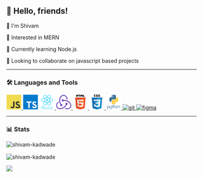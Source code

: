 ##   👋 Hello, friends! 
 
🥷 I'm Shivam

 👀 Interested in MERN

 🌱 Currently learning Node.js

 💞️ Looking to collaborate on javascript based projects

<!---
shivam-kadwade/shivam-kadwade is a ✨ special ✨ repository because its `README.md` (this file) appears on your GitHub profile.
You can click the Preview link to take a look at your changes.
--->

--- 

### 🛠 Languages and Tools


<a href="https://developer.mozilla.org/en-US/docs/Web/JavaScript" target="_blank"> <img src="https://raw.githubusercontent.com/devicons/devicon/master/icons/javascript/javascript-original.svg" alt="javascript" width="40" height="40"/> </a> 
<a href="https://www.typescriptlang.org/" target="_blank"> <img src="https://github.com/devicons/devicon/blob/master/icons/typescript/typescript-original.svg" title="TypeScript" alt="TypeScript" width="40" height="40"/></a> 
<a href="https://reactjs.org/" target="_blank"> <img src="https://raw.githubusercontent.com/devicons/devicon/master/icons/react/react-original-wordmark.svg" title="React" alt="React" width="40" height="40"/> </a> 
<a href="https://redux.js.org/" target="_blank"> <img src="https://github.com/devicons/devicon/blob/master/icons/redux/redux-original.svg" title="Redux" alt="Redux " width="40" height="40"/> </a> 
<a href="https://www.w3.org/html/" target="_blank"> <img src="https://raw.githubusercontent.com/devicons/devicon/master/icons/html5/html5-original-wordmark.svg" alt="html5" width="40" height="40"/> </a>
<a href="https://www.w3schools.com/css/" target="_blank"> <img src="https://raw.githubusercontent.com/devicons/devicon/master/icons/css3/css3-original-wordmark.svg" alt="css3" width="40" height="40"/> </a> 
<a href="https://www.w3schools.com/python/" target="_blank"> <img src="https://raw.githubusercontent.com/devicons/devicon/master/icons/python/python-original-wordmark.svg" title="Python" alt="css3" width="40" height="40"/> </a> 
<a href="https://git-scm.com/" target="_blank"> <img src="https://www.vectorlogo.zone/logos/git-scm/git-scm-icon.svg" title="Git" alt="git" width="40" height="40"/> </a> 
<a href="https://www.figma.com/" target="_blank"> <img src="https://www.vectorlogo.zone/logos/figma/figma-icon.svg" title="Figma" alt="figma" width="40" height="40"/> </a>  

---

### 📊 Stats
<p><img src="https://github-readme-stats.vercel.app/api/top-langs?username=shivam-kadwade&show_icons=true&locale=en&layout=compact" alt="shivam-kadwade" /></p>

<p><img align="center" src="https://github-readme-streak-stats.herokuapp.com/?user=shivam-kadwade&" alt="shivam-kadwade" /></p>

![](https://komarev.com/ghpvc/?username=shivam-kadwade&style=for-the-badge&color=00BDAA)
